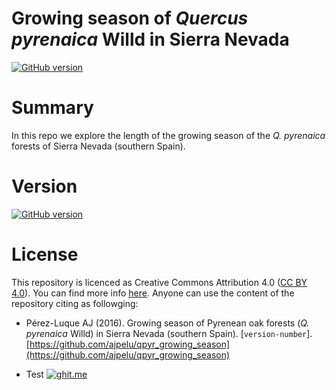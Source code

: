# Growing season of *Quercus pyrenaica* Willd in Sierra Nevada

[![GitHub version](https://badge.fury.io/gh/ajpelu%2Fqpyr_growing_season.svg)](https://badge.fury.io/gh/ajpelu%2Fqpyr_growing_season)

# Summary 
In this repo we explore the length of the growing season of the *Q. pyrenaica* forests of Sierra Nevada (southern Spain). 
 
# Version 
[![GitHub version](https://badge.fury.io/gh/ajpelu%2Fqpyr_growing_season.svg)](https://badge.fury.io/gh/ajpelu%2Fqpyr_growing_season)

# License 
This repository is licenced as Creative Commons Attribution 4.0 ([CC BY 4.0](https://creativecommons.org/licenses/by/4.0/)). You can find more info [here](/LICENSE). Anyone can use the content of the repository citing as followging:

* Pérez-Luque AJ (2016). Growing season of Pyrenean oak forests (*Q. pyrenaica* Willd) in Sierra Nevada (southern Spain). [`version-number`]. [https://github.com/ajpelu/qpyr_growing_season](https://github.com/ajpelu/qpyr_growing_season)

* Test [![ghit.me](https://ghit.me/badge.svg?repo=ajpelu/qpyr_growing_season)](https://ghit.me/repo/ajpelu/qpyr_growing_season)
